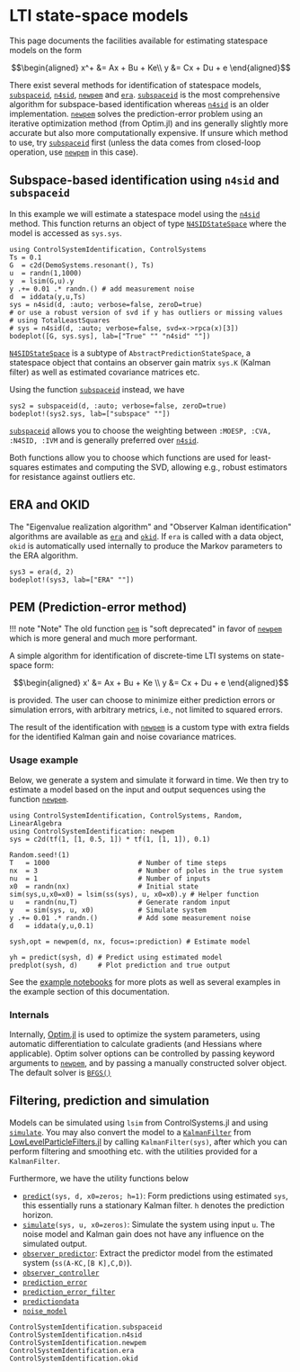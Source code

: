# LTI state-space models

This page documents the facilities available for estimating statespace models on the form
```math
\begin{aligned}
x^+ &= Ax + Bu + Ke\\
y &= Cx + Du + e
\end{aligned}
```

There exist several methods for identification of statespace models, [`subspaceid`](@ref), [`n4sid`](@ref), [`newpem`](@ref) and [`era`](@ref). [`subspaceid`](@ref) is the most comprehensive algorithm for subspace-based identification whereas [`n4sid`](@ref) is an older implementation. [`newpem`](@ref) solves the prediction-error problem using an iterative optimization method (from Optim.jl) and ins generally slightly more accurate but also more computationally expensive. If unsure which method to use, try [`subspaceid`](@ref) first (unless the data comes from closed-loop operation, use [`newpem`](@ref) in this case).

## Subspace-based identification using `n4sid` and `subspaceid`
In this example we will estimate a statespace model using the [`n4sid`](@ref) method. This function returns an object of type [`N4SIDStateSpace`](@ref) where the model is accessed as `sys.sys`.
```@example ss
using ControlSystemIdentification, ControlSystems
Ts = 0.1
G  = c2d(DemoSystems.resonant(), Ts)
u  = randn(1,1000)
y  = lsim(G,u).y
y .+= 0.01 .* randn.() # add measurement noise
d  = iddata(y,u,Ts)
sys = n4sid(d, :auto; verbose=false, zeroD=true)
# or use a robust version of svd if y has outliers or missing values
# using TotalLeastSquares
# sys = n4sid(d, :auto; verbose=false, svd=x->rpca(x)[3])
bodeplot([G, sys.sys], lab=["True" "" "n4sid" ""])
```
[`N4SIDStateSpace`](@ref) is a subtype of `AbstractPredictionStateSpace`, a statespace object that contains an observer gain matrix `sys.K` (Kalman filter) as well as estimated covariance matrices etc.

Using the function [`subspaceid`](@ref) instead, we have
```@example ss
sys2 = subspaceid(d, :auto; verbose=false, zeroD=true)
bodeplot!(sys2.sys, lab=["subspace" ""])
```
[`subspaceid`](@ref) allows you to choose the weighting between `:MOESP, :CVA, :N4SID, :IVM` and is generally preferred over [`n4sid`](@ref).

Both functions allow you to choose which functions are used for least-squares estimates and computing the SVD, allowing e.g., robust estimators for resistance against outliers etc.

## ERA and OKID
The "Eigenvalue realization algorithm" and "Observer Kalman identification" algorithms are available as [`era`](@ref) and [`okid`](@ref). If `era` is called with a data object, `okid` is automatically used internally to produce the Markov parameters to the ERA algorithm.
```@example ss
sys3 = era(d, 2)
bodeplot!(sys3, lab=["ERA" ""])
```



## PEM (Prediction-error method)
!!! note "Note"
    The old function [`pem`](@ref) is "soft deprecated" in favor of [`newpem`](@ref) which is more general and much more performant.

A simple algorithm for identification of discrete-time LTI systems on state-space form:
```math
\begin{aligned}
x' &= Ax + Bu + Ke \\
y  &= Cx + Du + e
\end{aligned}
```
is provided. The user can choose to minimize either prediction errors or simulation errors, with arbitrary metrics, i.e., not limited to squared errors.

The result of the identification with [`newpem`](@ref) is a custom type with extra fields for the identified Kalman gain and noise covariance matrices.

### Usage example
Below, we generate a system and simulate it forward in time. We then try to estimate a model based on the input and output sequences using the function [`newpem`](@ref).
```@example ss
using ControlSystemIdentification, ControlSystems, Random, LinearAlgebra
using ControlSystemIdentification: newpem
sys = c2d(tf(1, [1, 0.5, 1]) * tf(1, [1, 1]), 0.1)

Random.seed!(1)
T   = 1000                      # Number of time steps
nx  = 3                         # Number of poles in the true system
nu  = 1                         # Number of inputs
x0  = randn(nx)                 # Initial state
sim(sys,u,x0=x0) = lsim(ss(sys), u, x0=x0).y # Helper function
u   = randn(nu,T)               # Generate random input
y   = sim(sys, u, x0)           # Simulate system
y .+= 0.01 .* randn.()          # Add some measurement noise
d   = iddata(y,u,0.1)

sysh,opt = newpem(d, nx, focus=:prediction) # Estimate model

yh = predict(sysh, d) # Predict using estimated model
predplot(sysh, d)     # Plot prediction and true output
```

See the [example notebooks](
https://github.com/JuliaControl/ControlExamples.jl/blob/master/identification_statespace.ipynb) for more plots as well as several examples in the example section of this documentation.


### Internals
Internally, [Optim.jl](https://github.com/JuliaNLSolvers/Optim.jl) is used to optimize the system parameters, using automatic differentiation to calculate gradients (and Hessians where applicable). Optim solver options can be controlled by passing keyword arguments to [`newpem`](@ref), and by passing a manually constructed solver object. The default solver is [`BFGS()`](http://julianlsolvers.github.io/Optim.jl/stable/#algo/lbfgs/)



## Filtering, prediction and simulation
Models can be simulated using `lsim` from ControlSystems.jl and using [`simulate`](@ref). You may also convert the model to a [`KalmanFilter`](@ref) from [LowLevelParticleFilters.jl](https://github.com/baggepinnen/LowLevelParticleFilters.jl) by calling `KalmanFilter(sys)`, after which you can perform filtering and smoothing etc. with the utilities provided for a `KalmanFilter`.

Furthermore, we have the utility functions below
- [`predict`](@ref)`(sys, d, x0=zeros; h=1)`: Form predictions using estimated `sys`, this essentially runs a stationary Kalman filter. `h` denotes the prediction horizon.
- [`simulate`](@ref)`(sys, u, x0=zeros)`: Simulate the system using input `u`. The noise model and Kalman gain does not have any influence on the simulated output.
- [`observer_predictor`](@ref): Extract the predictor model from the estimated system (`ss(A-KC,[B K],C,D)`).
- [`observer_controller`](@ref)
- [`prediction_error`](@ref)
- [`prediction_error_filter`](@ref)
- [`predictiondata`](@ref)
- [`noise_model`](@ref)


```@docs
ControlSystemIdentification.subspaceid
ControlSystemIdentification.n4sid
ControlSystemIdentification.newpem
ControlSystemIdentification.era
ControlSystemIdentification.okid
```